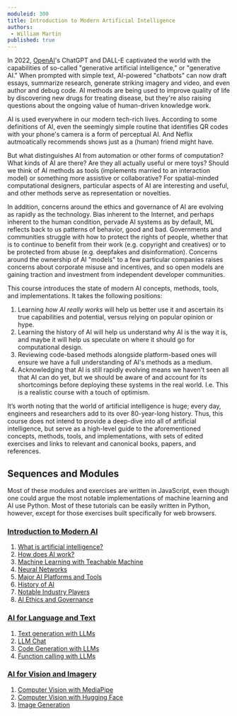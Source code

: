 ```yaml
---
moduleid: 300
title: Introduction to Modern Artificial Intelligence
authors:
 - William Martin
published: true
---
```


<style>
img { border: 1px solid lightgray; }
</style>

In 2022, [OpenAI](https://openai.com)'s ChatGPT and DALL-E captivated the world with the 
capabilities of so-called "generative artificial intelligence," or "generative AI."
When prompted with simple text, AI-powered "chatbots" can now draft essays, summarize 
research, generate striking imagery and video, and even author and debug code. AI methods 
are being used to improve quality of life by discovering new drugs for treating disease, 
but they're also raising questions about the ongoing value of human-driven knowledge work.

AI is used everywhere in our modern tech-rich lives. According to some definitions of AI, 
even the seemingly simple routine that identifies QR codes with your phone's camera is a 
form of perceptual AI. And Neflix autmoatically recommends shows just as a (human) friend 
might have.

But what distinguishes AI from automation or other forms of computation? What kinds of AI 
are there? Are they all actually useful or mere toys? Should we think of AI methods as 
tools (implements married to an interaction model) or something more assistive or 
collaborative? For spatial-minded computational designers, particular aspects of AI are 
interesting and useful, and other methods serve as representation or novelties.

In addition, concerns around the ethics and governance of AI are evolving as rapidly as 
the technology. Bias inherent to the Internet, and perhaps inherent to the human condition, 
pervade AI systems as by default, ML reflects back to us patterns of behavior, good and bad.
Governments and communities struggle with how to protect the rights of people, whether that 
is to continue to benefit from their work (e.g. copyright and creatives) or to be protected 
from abuse (e.g. deepfakes and disinformation). Concerns around the ownership of AI "models" 
to a few particular companies raises concerns about corporate misuse and incentives, and so 
open models are gaining traction and investment from independent developer communities.

This course introduces the state of modern AI concepts, methods, tools, and implementations. 
It takes the following positions:

1. Learning _how AI really works_ will help us better use it and ascertain its true capabilities and potential, versus relying on popular opinion or hype.
1. Learning the history of AI will help us understand why AI is the way it is, and maybe it will help us speculate on where it should go for computational design.
1. Reviewing code-based methods alongside platform-based ones will ensure we have a full understanding of AI's methods as a medium.
1. Acknowledging that AI is still rapidly evolving means we haven't seen all that AI can do yet, but we should be aware of and account for its shortcomings before deploying these systems in the real world. I.e. This is a realistic course with a touch of optimism.

It’s worth noting that the world of artificial intelligence is huge; every day, engineers 
and researchers add to its over 80-year-long history.  Thus, this course does not intend to 
provide a deep-dive into all of artificial  intelligence, but serve as a high-level guide 
to the aforementioned concepts, methods, tools, and implementations, with sets of edited 
exercises and links to relevant and canonical books, papers, and references.

## Sequences and Modules

Most of these modules and exercises are written in JavaScript, even though one could argue
the most notable implementations of machine learning and AI use Python. Most of these tutorials
can be easily written in Python, however, except for those exercises built specifically
for web browsers.

### [Introduction to Modern AI](/modules/30-ai-intro/index)

1. [What is artificial intelligence?](/modules/30-ai-intro/301-what-is-ai/)
1. [How does AI work?](/modules/30-ai-intro/302-how-ai-works/)
1. [Machine Learning with Teachable Machine](/modules/30-ai-intro/303-teachable-machine/)
1. [Neural Networks](/modules/30-ai-intro/304-neural-networks/)
1. [Major AI Platforms and Tools](/modules/30-ai-intro/305-major-ai-platforms/)
1. [History of AI](/modules/30-ai-intro/306-ai-history/)
1. [Notable Industry Players](/modules/30-ai-intro/307-notable-players/)
1. [AI Ethics and Governance](/modules/30-ai-intro/308-ethics-and-governance/)

### [AI for Language and Text](/modules/31-ai-language/index)

1. [Text generation with LLMs](/modules/31-ai-language/311-text-generation/)
1. [LLM Chat](/modules/31-ai-language/312-llm-chat/)
1. [Code Generation with LLMs](/modules/31-ai-language/313-code-generation/)
1. [Function calling with LLMs](/modules/31-ai-language/314-function-calling/)

### [AI for Vision and Imagery](/modules/32-ai-vision-imagery/index)

1. [Computer Vision with MediaPipe](/modules/32-ai-vision-imagery/321-cv-mediapipe/)
1. [Computer Vision with Hugging Face](/modules/32-ai-vision-imagery/322-cv-hugging-face/)
1. [Image Generation](/modules/32-ai-vision-imagery/323-image-generation/)

